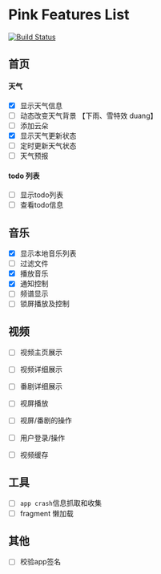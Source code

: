 Pink Features List
==========================

[![Build Status](https://travis-ci.org/homelajiang/Pink-v2.svg?branch=master)](https://travis-ci.org/homelajiang/Pink-v2)

## 首页

#### 天气
- [x] 显示天气信息
- [ ] 动态改变天气背景 【下雨、雪特效 duang】
- [ ] 添加云朵
- [x] 显示天气更新状态
- [ ] 定时更新天气状态
- [ ] 天气预报

#### todo 列表
- [ ] 显示todo列表
- [ ] 查看todo信息

## 音乐

- [x] 显示本地音乐列表
- [ ] 过滤文件
- [x] 播放音乐
- [x] 通知控制
- [ ] 频谱显示
- [ ] 锁屏播放及控制

## 视频

- [ ] 视频主页展示
- [ ] 视频详细展示
- [ ] 番剧详细展示
- [ ] 视屏播放
- [ ] 视屏/番剧的操作
- [ ] 用户登录/操作
- [ ] 视频缓存


## 工具
- [ ] `app crash`信息抓取和收集
- [ ] fragment 懒加载

## 其他
- [ ] 校验app签名



